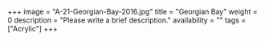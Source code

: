 +++
image = "A-21-Georgian-Bay-2016.jpg"
title = "Georgian Bay"
weight = 0
description = "Please write a brief description."
availability = ""
tags = ["Acrylic"]
+++
